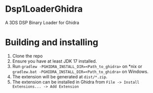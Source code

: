 # Dsp1LoaderGhidra
A 3DS DSP Binary Loader for Ghidra

# Building and installing
1. Clone the repo
2. Ensure you have at least JDK 17 installed.
3. Run `gradlew -PGHIDRA_INSTALL_DIR=<Path_to_ghidra>` on *nix or `gradlew.bat -PGHIDRA_INSTALL_DIR=<Path_to_ghidra>` on Windows.
4. The extension will be generated at `dist/*.zip`.
5. The extension can be installed in Ghidra from `File -> Install Extensions... -> Add Extension`
